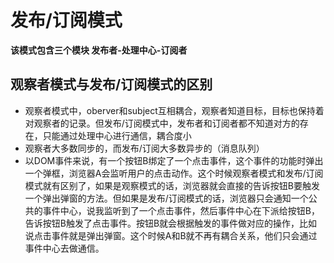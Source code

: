 # 发布/订阅模式

**该模式包含三个模块 发布者-处理中心-订阅者**


## 观察者模式与发布/订阅模式的区别

- 观察者模式中，oberver和subject互相耦合，观察者知道目标，目标也保持着对观察者的记录。但发布/订阅模式中，发布者和订阅者都不知道对方的存在，只能通过处理中心进行通信，耦合度小
- 观察者大多数同步的，而发布/订阅大多数异步的（消息队列）
- 以DOM事件来说，有一个按钮B绑定了一个点击事件，这个事件的功能时弹出一个弹框，浏览器A会监听用户的点击动作。这个时候观察者模式和发布/订阅模式就有区别了，如果是观察模式的话，浏览器就会直接的告诉按钮B要触发一个弹出弹窗的方法。但如果是发布/订阅模式的话，浏览器只会通知一个公共的事件中心，说我监听到了一个点击事件，然后事件中心在下派给按钮B，告诉按钮B触发了点击事件。按钮B就会根据触发的事件做对应的操作，比如说点击事件就是弹出弹窗。这个时候A和B就不再有耦合关系，他们只会通过事件中心去做通信。